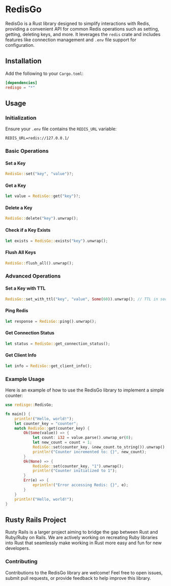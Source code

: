 # RedisGo

RedisGo is a Rust library designed to simplify interactions with Redis, providing a convenient API for common Redis operations such as setting, getting, deleting keys, and more. It leverages the `redis` crate and includes features like connection management and `.env` file support for configuration.


## Installation

Add the following to your `Cargo.toml`:

```toml
[dependencies]
redisgo = "*"
```

## Usage

### Initialization

Ensure your `.env` file contains the `REDIS_URL` variable:

```
REDIS_URL=redis://127.0.0.1/
```

### Basic Operations

#### Set a Key
```rust
RedisGo::set("key", "value")?;
```

#### Get a Key
```rust
let value = RedisGo::get("key")?;
```

#### Delete a Key
```rust
RedisGo::delete("key").unwrap();
```

#### Check if a Key Exists
```rust
let exists = RedisGo::exists("key").unwrap();
```

#### Flush All Keys
```rust
RedisGo::flush_all().unwrap();
```

### Advanced Operations

#### Set a Key with TTL
```rust
RedisGo::set_with_ttl("key", "value", Some(60)).unwrap(); // TTL in seconds
```

#### Ping Redis
```rust
let response = RedisGo::ping().unwrap();
```

#### Get Connection Status
```rust
let status = RedisGo::get_connection_status();
```

#### Get Client Info
```rust
let info = RedisGo::get_client_info();
```

### Example Usage

Here is an example of how to use the RedisGo library to implement a simple counter:

```rust
use redisgo::RedisGo;

fn main() {
    println!("Hello, world!");
    let counter_key = "counter"; 
    match RedisGo::get(counter_key) {
        Ok(Some(value)) => {
            let count: i32 = value.parse().unwrap_or(0);
            let new_count = count + 1;
            RedisGo::set(counter_key, &new_count.to_string()).unwrap();
            println!("Counter incremented to: {}", new_count);
        }
        Ok(None) => {
            RedisGo::set(counter_key, "1").unwrap();
            println!("Counter initialized to 1");
        }
        Err(e) => {
            eprintln!("Error accessing Redis: {}", e);
        }
    }
    println!("Hello, world!");
}
```

## Rusty Rails Project

Rusty Rails is a larger project aiming to bridge the gap between Rust and Ruby/Ruby on Rails. We are actively working on recreating Ruby libraries into Rust that seamlessly make working in Rust more easy and fun for new developers.

### Contributing

Contributions to the RedisGo library are welcome! Feel free to open issues, submit pull requests, or provide feedback to help improve this library.

